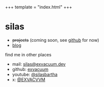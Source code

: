 +++
template = "index.html"
+++

# silas

- ~~projects~~ (coming soon, see [github](https://github.com/exvacuum) for now)
- [blog](@/blog/_index.md)

find me in other places

- mail: [silas@exvacuum.dev](mailto:silas@exvacuum.dev)
- github: [exvacuum](https://github.com/exvacuum)
- youtube: [@silasbartha](https://youtube.com/@silasbartha)
- x: [@EXVACVVM](https://x.com/EXVACVVM)
